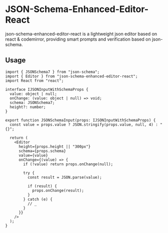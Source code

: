 # JSON-Schema-Enhanced-Editor-React

json-schema-enhanced-editor-react is a lightweight json editor based on react & codemirror, providing smart prompts and verification based on json-schema.

## Usage

```tsx
import { JSONSchema7 } from "json-schema";
import { Editor } from "json-schema-enhanced-editor-react";
import React from "react";

interface IJSONInputWithSchemaProps {
  value: object | null;
  onChange: (value: object | null) => void;
  schema: JSONSchema7;
  height?: number;
}

export function JSONSchemaInput(props: IJSONInputWithSchemaProps) {
  const value = props.value ? JSON.stringify(props.value, null, 4) : "{}";

  return (
    <Editor
      height={props.height || "300px"}
      schema={props.schema}
      value={value}
      onChange={(value) => {
        if (!value) return props.onChange(null);

        try {
          const result = JSON.parse(value);
          
          if (result) {
            props.onChange(result);
          }
        } catch (e) {
          // _
        }
      }}
    />
  );
}
```